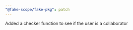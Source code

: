 ```yaml
---
"@fake-scope/fake-pkg": patch
---
```


Added a checker function to see if the user is a collaborator
